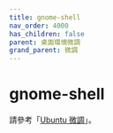 ```yaml
---
title: gnome-shell
nav_order: 4000
has_children: false
parent: 桌面環境微調
grand_parent: 微調
---
```



# gnome-shell


請參考「[Ubuntu 微調](https://samwhelp.github.io/note-about-ubuntu/read/flavours/ubuntu/)」。
